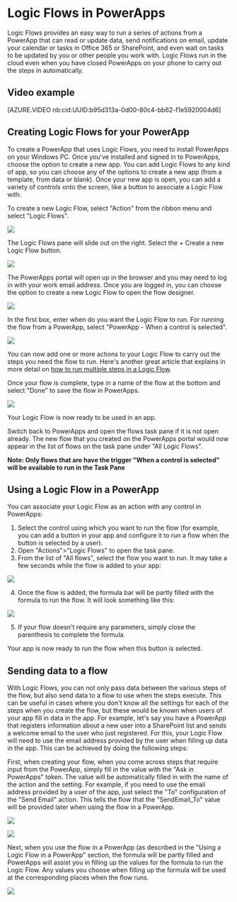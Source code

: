 <properties
	pageTitle="Use Logic Flows | Microsoft PowerApps"
	description="Business User: How to use a Logic Flow in a PowerApp"
	services=""
	suite="powerapps"
	documentationCenter=""
	authors="aftowen"
	manager="dwrede"
	editor=""/>

<tags
   ms.service="powerapps"
   ms.devlang="na"
   ms.topic="article"
   ms.tgt_pltfrm="na"
   ms.workload="na"
   ms.date="11/09/2015"
   ms.author="aftowen"/>

# Logic Flows in PowerApps

Logic Flows provides an easy way to run a series of actions from a PowerApp that can read or update data, send notifications on email, update your calendar or tasks in Office 365 or SharePoint, and even wait on tasks to be updated by you or other people you work with. Logic Flows run in the cloud even when you have closed PowerApps on your phone to carry out the steps in automatically.

## Video example ##
[AZURE.VIDEO nb:cid:UUID:b95d313a-0d00-80c4-bb62-f1e5920004d6]

## Creating Logic Flows for your PowerApp

To create a PowerApp that uses Logic Flows, you need to install PowerApps on your Windows PC. Once you've installed and signed in to PowerApps, choose the option to create a new app. You can add Logic Flows to any kind of app, so you can choose any of the options to create a new app (from a template, from data or blank). Once your new app is open, you can add a variety of controls onto the screen, like a button to associate a Logic Flow with.

To create a new Logic Flow, select "Action" from the ribbon menu and select "Logic Flows".

![][1]

The Logic Flows pane will slide out on the right. Select the + Create a new Logic Flow button.

![][2]

The PowerApps portal will open up in the browser and you may need to log in with your work email address. Once you are logged in, you can choose the option to create a new Logic Flow to open the flow designer.

![][3]

In the first box, enter when do you want the Logic Flow to run. For running the flow from a PowerApp, select "PowerApp - When a control is selected".

![][4]

You can now add one or more actions to your Logic Flow to carry out the steps you need the flow to run. Here's another great article that explains in more detail on [how to run multiple steps in a Logic Flow](http://link-to-create-flow-doc.com).

Once your flow is complete, type in a name of the flow at the bottom and select "Done" to save the flow in PowerApps.

![][5]

Your Logic Flow is now ready to be used in an app.

Switch back to PowerApps and open the flows task pane if it is not open already. The new flow that you created on the PowerApps portal would now appear in the list of flows on the task pane under "All Logic Flows".

**Note: Only flows that are have the trigger "When a control is selected" will be available to run in the Task Pane**

## Using a Logic Flow in a PowerApp
You can associate your Logic Flow as an action with any control in PowerApps:
1. Select the control using which you want to run the flow (for example, you can add a button in your app and configure it to run a flow when the button is selected by a user).
2. Open "Actions">"Logic Flows" to open the task pane.
3. From the list of "All flows", select the flow you want to run. It may take a few seconds while the flow is added to your app:

![][6]

4. Once the flow is added, the formula bar will be partly filled with the formula to run the flow. It will look something like this:

![][7]

5. If your flow doesn't require any parameters, simply close the parenthesis to complete the formula.

Your app is now ready to run the flow when this button is selected.

## Sending data to a flow
With Logic Flows, you can not only pass data between the various steps of the flow, but also send data to a flow to use when the steps execute. This can be useful in cases where you don't know all the settings for each of the steps when you create the flow, but these would be known when users of your app fill in data in the app.
For example, let's say you have a PowerApp that registers information about a new user into a SharePoint list and sends a welcome email to the user who just registered. For this, your Logic Flow will need to use the email address provided by the user when filling up data in the app.
This can be achieved by doing the following steps:

First, when creating your flow, when you come across steps that require input from the PowerApp, simply fill in the value with the "Ask in PowerApps" token. The value will be automatically filled in with the name of the action and the setting. For example, if you need to use the email address provided by a user of the app, just select the "To" configuration of the "Send Email" action. This tells the flow that the "SendEmail_To" value will be provided later when using the flow in a PowerApp.

![][8]

![][9]

Next, when you use the flow in a PowerApp (as described in the "Using a Logic Flow in a PowerApp" section, the formula will be partly filled and PowerApps will assist you in filling up the values for the formula to run the Logic Flow. Any values you choose when filling up the formula will be used at the corresponding places when the flow runs.

![][10]


[1]: ./media/add-logic-flow/LogicFlowsInRibbon.png
[2]: ./media/add-logic-flow/Day0TaskPane.png
[3]: ./media/add-logic-flow/FlowDesigner.png
[4]: ./media/add-logic-flow/ManualTrigger.png
[5]: ./media/add-logic-flow/SaveFlowWhenDone.png
[6]: ./media/add-logic-flow/AddingFlow.png
[7]: ./media/add-logic-flow/FormulaBarPrefilled.png
[8]: ./media/add-logic-flow/AskInPowerAppsParameterBeforeSelection.png
[9]: ./media/add-logic-flow/AskInPowerAppsParameterAfterSelection.png
[10]: ./media/add-logic-flow/FlowFilledIn.png
